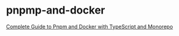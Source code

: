 # pnpmp-and-docker

[Complete Guide to Pnpm and Docker with TypeScript and Monorepo](https://thriveread.com/pnpmp-and-docker/)

